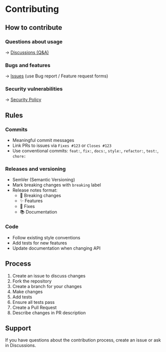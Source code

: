 # Contributing

## How to contribute

### Questions about usage
→ [Discussions (Q&A)](https://github.com/it-incubator/musicfun-api/discussions/categories/q-a)

### Bugs and features
→ [Issues](https://github.com/it-incubator/musicfun-api/issues) (use Bug report / Feature request forms)

### Security vulnerabilities
→ [Security Policy](SECURITY.md)

## Rules

### Commits
- Meaningful commit messages
- Link PRs to issues via `Fixes #123` or `Closes #123`
- Use conventional commits: `feat:`, `fix:`, `docs:`, `style:`, `refactor:`, `test:`, `chore:`

### Releases and versioning
- SemVer (Semantic Versioning)
- Mark breaking changes with `breaking` label
- Release notes format:
  - 🚨 Breaking changes
  - ✨ Features  
  - 🐞 Fixes
  - 📚 Documentation

### Code
- Follow existing style conventions
- Add tests for new features
- Update documentation when changing API

## Process

1. Create an issue to discuss changes
2. Fork the repository
3. Create a branch for your changes
4. Make changes
5. Add tests
6. Ensure all tests pass
7. Create a Pull Request
8. Describe changes in PR description

## Support

If you have questions about the contribution process, create an issue or ask in Discussions. 